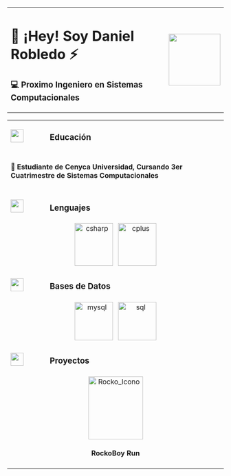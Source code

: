 <html>
  <head>
    <table align ="center" border="0" cellspacing="0" cellpadding="0">
      <td>
         <h1> 🦔 ¡Hey! Soy Daniel Robledo ⚡</h1>
         <h3> 💻 Proximo Ingeniero en Sistemas Computacionales </h3>
      </td>
      <td>
        <img src= "https://media.tenor.com/q6qW9VNFvVUAAAAi/retro-sonic-knuckles.gif" width = "120"/>
      </td>
    </table>
  </head>
  <body>
   <table align= "center">
     <tr>
       <td width= "75"><img src= "https://media.tenor.com/SGV9FvRAjcEAAAAi/anelli.gif" align="center" width = "30"></td>
       <td><h3 align= "left">Educación</h3></td>
     </tr>
     <tr>
       <td colspan="2"><h4>🔵 Estudiante de Cenyca Universidad, Cursando 3er Cuatrimestre de Sistemas Computacionales</h4></td>
     </tr>
      <tr>
       <td width= "75"><img src= "https://media.tenor.com/SGV9FvRAjcEAAAAi/anelli.gif" align="center" width = "30"></td>
       <td><h3 align= "left">Lenguajes</h3></td>
     </tr>
     <tr>
       <td colspan="2" align="center"><img  width="89" height="99" alt="csharp" src="https://github.com/user-attachments/assets/f8648f92-77e0-43ac-8ab8-06e145ebc0c2" />
         &nbsp;&nbsp;<img width="89" height="99" alt="cplus" src="https://github.com/user-attachments/assets/2eb90c70-36b2-4403-b2c5-960c162f9ef4" /></td>
     </tr>
     <tr>
       <td width= "75"><img src= "https://media.tenor.com/SGV9FvRAjcEAAAAi/anelli.gif" align="center" width = "30"></td>
       <td><h3 align= "left">Bases de Datos</h3></td>
     </tr>
     <tr>
       <td colspan="2" align="center"><img width="89" height="89" alt="mysql" src="https://github.com/user-attachments/assets/d7d4e618-83f2-4e02-a4be-f620674d631c" />
         &nbsp;&nbsp;<img width="89" height="89" alt="sql" src="https://github.com/user-attachments/assets/687fc521-09d9-427b-b17d-493ad7decebe" /></td>
     </tr>
     <tr>
       <td width= "75"><img src= "https://media.tenor.com/SGV9FvRAjcEAAAAi/anelli.gif" align="center" width = "30"></td>
       <td><h3 align= "left">Proyectos</h3></td>
     </tr>
     <tr>
       <td colspan="2" align="center"><img width="127" height="146" alt="Rocko_Icono" src="https://github.com/user-attachments/assets/46494fc5-b640-476f-9970-a135e0cd8a44" /><h4>RockoBoy Run</h4></td>
     </tr>
   </table>
  </body>
</html>
